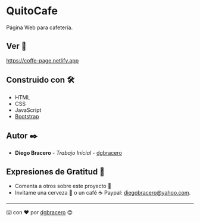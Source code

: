 # QuitoCafe

Página Web para cafetería.

## Ver 🚀

https://coffe-page.netlify.app

## Construido con 🛠️
* HTML
* CSS
* JavaScript
* [Bootstrap](https://developers.giphy.com/)

## Autor ✒️

* **Diego Bracero** - *Trabajo Inicial* - [dgbracero](https://github.com/dgbracero)

## Expresiones de Gratitud 🎁

* Comenta a otros sobre este proyecto 📢
* Invitame una cerveza 🍺 o un café ☕ Paypal: diegobracero@yahoo.com. 

---
⌨️ con ❤️ por [dgbracero](https://github.com/dgbracero) 😊
